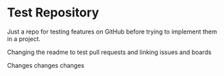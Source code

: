 # Test Repository
Just a repo for testing features on GitHub before trying to implement them in a project.

Changing the readme to test pull requests and linking issues and boards

Changes changes changes